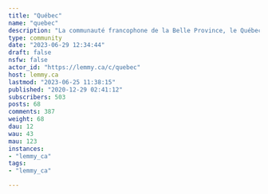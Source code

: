 ```yaml
---
title: "Québec" 
name: "quebec"
description: "La communauté francophone de la Belle Province, le Québec!---![](https://lemmy.world/pictrs/image/6b088412-717b-425e-b1c9-7feeffa42422.webp)**Règles**1. Aucune discrimination et de message de haine2. Aucun harcèlement ou de doxxing3. Aucune promotion de vos produits sans l'accord de l'équipe de modération4. Aucune publication pornographiques ou avec des images très violentes![](https://lemmy.world/pictrs/image/693d00b0-241a-4335-bb34-638374eb81af.webp)>Et une poutine pour la route"
type: community
date: "2023-06-29 12:34:44"
draft: false
nsfw: false
actor_id: "https://lemmy.ca/c/quebec"
host: lemmy.ca
lastmod: "2023-06-25 11:38:15"
published: "2020-12-29 02:41:12"
subscribers: 503
posts: 68
comments: 387
weight: 68
dau: 12
wau: 43
mau: 123
instances:
- "lemmy_ca"
tags: 
- "lemmy_ca"

---
```


